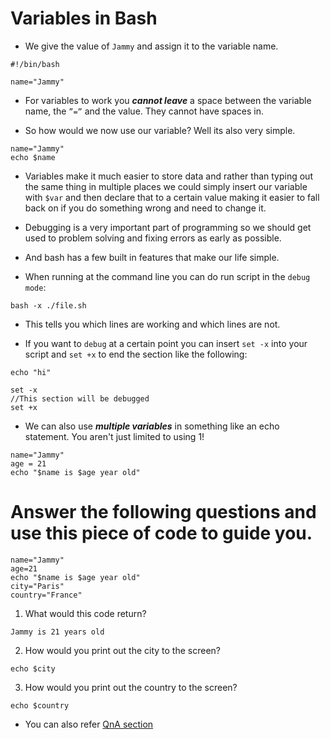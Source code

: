 # Variables in Bash

- We give the value of `Jammy` and assign it to the variable name.
```
#!/bin/bash

name="Jammy"
```
- For variables to work you ***cannot leave*** a space between the variable name, the `”=”` and the value. They cannot have spaces in.

- So how would we now use our variable? Well its also very simple.
```
name="Jammy"
echo $name
```

- Variables make it much easier to store data and rather than typing out the same thing in multiple places we could simply insert our variable with `$var` and then declare that to a certain value making it easier to fall back on if you do something wrong and need to change it.

- Debugging is a very important part of programming so we should get used to problem solving and fixing errors as early as possible. 

- And bash has a few built in features that make our life simple.

- When running at the command line you can do run script in the `debug mode`:
```
bash -x ./file.sh
```

- This tells you which lines are working and which lines are not. 

- If you want to `debug` at a certain point you can insert `set -x` into your script and `set +x` to end the section like the following:
```
echo "hi"

set -x
//This section will be debugged
set +x
```

- We can also use ***multiple variables*** in something like an echo statement. You aren't just limited to using 1!
```
name="Jammy"
age = 21
echo "$name is $age year old"
```

# Answer the following questions and use this piece of code to guide you.

```
name="Jammy"
age=21
echo "$name is $age year old"
city="Paris"
country="France"
```

1. What would this code return?
```
Jammy is 21 years old
```
2. How would you print out the city to the screen?
```
echo $city
```
3. How would you print out the country to the screen?
```
echo $country
```

- You can also refer [QnA section](https://github.com/ShubhamJagtap2000/Bash-Scripting/tree/main/09%20-%20QnA)
